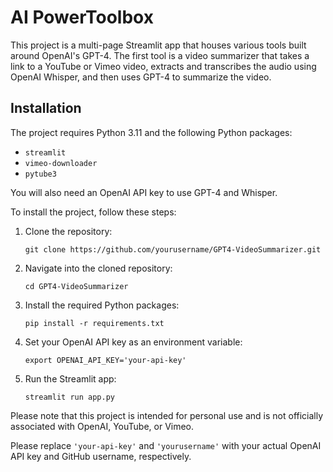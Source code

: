 # AI PowerToolbox

This project is a multi-page Streamlit app that houses various tools built around OpenAI's GPT-4. The first tool is a video summarizer that takes a link to a YouTube or Vimeo video, extracts and transcribes the audio using OpenAI Whisper, and then uses GPT-4 to summarize the video.

## Installation

The project requires Python 3.11 and the following Python packages:

- `streamlit`
- `vimeo-downloader`
- `pytube3`

You will also need an OpenAI API key to use GPT-4 and Whisper.

To install the project, follow these steps:

1. Clone the repository:
    ```
    git clone https://github.com/yourusername/GPT4-VideoSummarizer.git
    ```

2. Navigate into the cloned repository:
    ```
    cd GPT4-VideoSummarizer
    ```

3. Install the required Python packages:
    ```
    pip install -r requirements.txt
    ```

4. Set your OpenAI API key as an environment variable:
    ```
    export OPENAI_API_KEY='your-api-key'
    ```

5. Run the Streamlit app:
    ```
    streamlit run app.py
    ```

Please note that this project is intended for personal use and is not officially associated with OpenAI, YouTube, or Vimeo.

Please replace `'your-api-key'` and `'yourusername'` with your actual OpenAI API key and GitHub username, respectively.
